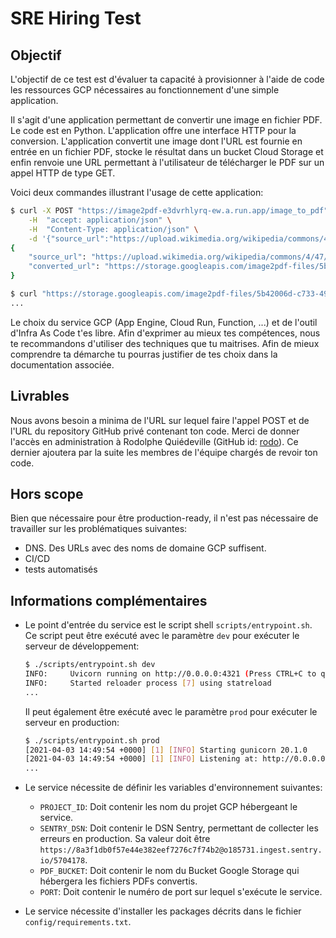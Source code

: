 # SRE Hiring Test

## Objectif

L'objectif de ce test est d'évaluer ta capacité à provisionner à
l'aide de code les ressources GCP nécessaires au fonctionnement d'une
simple application.

Il s'agit d'une application permettant de convertir une image en
fichier PDF. Le code est en Python. L'application offre une interface
HTTP pour la conversion. L'application convertit une image dont l'URL
est fournie en entrée en un fichier PDF, stocke le résultat dans un
bucket Cloud Storage et enfin renvoie une URL permettant à
l'utilisateur de télécharger le PDF sur un appel HTTP de type GET.

Voici deux commandes illustrant l'usage de cette application:

```bash
$ curl -X POST "https://image2pdf-e3dvrhlyrq-ew.a.run.app/image_to_pdf" \
    -H  "accept: application/json" \
    -H  "Content-Type: application/json" \
    -d '{"source_url":"https://upload.wikimedia.org/wikipedia/commons/4/47/PNG_transparency_demonstration_1.png"}'
{
    "source_url": "https://upload.wikimedia.org/wikipedia/commons/4/47/PNG_transparency_demonstration_1.png",
    "converted_url": "https://storage.googleapis.com/image2pdf-files/5b42006d-c733-493d-9032-a083bc870e19.pdf"
}

$ curl "https://storage.googleapis.com/image2pdf-files/5b42006d-c733-493d-9032-a083bc870e19.pdf" --output img.pdf
...
```

Le choix du service GCP (App Engine, Cloud Run, Function, ...) et de
l'outil d'Infra As Code t'es libre. Afin d'exprimer au mieux tes
compétences, nous te recommandons d'utiliser des techniques que tu
maitrises. Afin de mieux comprendre ta démarche tu pourras justifier
de tes choix dans la documentation associée.

## Livrables

Nous avons besoin a minima de l'URL sur lequel faire l'appel POST et
de l'URL du repository GitHub privé contenant ton code. Merci de
donner l'accès en administration à Rodolphe Quiédeville (GitHub id:
[rodo](https://github.com/rodo)). Ce dernier ajoutera par la suite les membres de
l'équipe chargés de revoir ton code.


## Hors scope

Bien que nécessaire pour être production-ready, il n'est pas nécessaire de travailler sur les problématiques suivantes:

- DNS. Des URLs avec des noms de domaine GCP suffisent.
- CI/CD
- tests automatisés

## Informations complémentaires

* Le point d'entrée du service est le script shell `scripts/entrypoint.sh`.
  Ce script peut être exécuté avec le paramètre `dev` pour exécuter le serveur de développement:

  ```bash
  $ ./scripts/entrypoint.sh dev
  INFO:     Uvicorn running on http://0.0.0.0:4321 (Press CTRL+C to quit)
  INFO:     Started reloader process [7] using statreload
  ...
  ```

  Il peut également être exécuté avec le paramètre `prod` pour exécuter le serveur en production:

  ```bash
  $ ./scripts/entrypoint.sh prod
  [2021-04-03 14:49:54 +0000] [1] [INFO] Starting gunicorn 20.1.0
  [2021-04-03 14:49:54 +0000] [1] [INFO] Listening at: http://0.0.0.0:4321 (1)
  ...
  ```

* Le service nécessite de définir les variables d'environnement suivantes:

  - `PROJECT_ID`: Doit contenir les nom du projet GCP hébergeant le service.
  - `SENTRY_DSN`: Doit contenir le DSN Sentry, permettant de collecter les erreurs en production. Sa valeur doit être `https://8a3f1db0f57e44e382eef7276c7f74b2@o185731.ingest.sentry.io/5704178`.
  - `PDF_BUCKET`: Doit contenir le nom du Bucket Google Storage qui hébergera les fichiers PDFs convertis.
  - `PORT`: Doit contenir le numéro de port sur lequel s'exécute le service.

* Le service nécessite d'installer les packages décrits dans le fichier `config/requirements.txt`.
